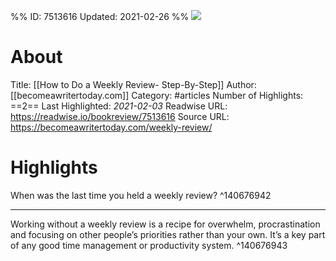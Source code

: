 %%
ID: 7513616
Updated: 2021-02-26
%%
![](https://readwise-assets.s3.amazonaws.com/static/images/article0.00998d930354.png)

# About
Title: [[How to Do a Weekly Review- Step-By-Step]]
Author: [[becomeawritertoday.com]]
Category: #articles
Number of Highlights: ==2==
Last Highlighted: *2021-02-03*
Readwise URL: https://readwise.io/bookreview/7513616
Source URL: https://becomeawritertoday.com/weekly-review/


# Highlights 
When was the last time you held a weekly review?  ^140676942

---

Working without a weekly review is a recipe for overwhelm, procrastination and focusing on other people’s priorities rather than your own. It’s a key part of any good time management or productivity system.  ^140676943

